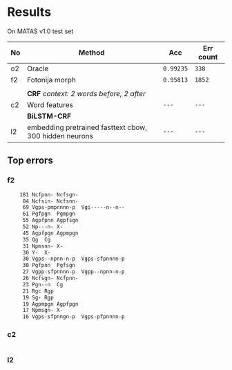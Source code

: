 # Results

On MATAS v1.0 test set


| No | Method| Acc | Err count  |
|-|---|-|-|
| o2 | Oracle | `0.99235` | `338` |
| f2 | Fotonija morph | `0.95813` | `1852` |
||
| | **CRF** *context: 2 words before, 2 after*
| c2 | Word features | `---` | `---` |
| | **BiLSTM-CRF** | 
| l2 | embedding pretrained fasttext cbow, 300 hidden neurons | `---` | `---` |

## Top errors

### f2

```txt
    181 Ncfpnn-	Ncfsgn-
     84 Ncfsin-	Ncfsnn-
     69 Vgps-pmpnnnn-p	Vgi-----n--n--
     61 Pgfpgn	Pgmpgn
     55 Agpfpnn	Agpfsgn
     52 Np---n-	X-
     45 Agpfpgn	Agpmpgn
     35 Qg	Cg
     31 Npmsnn-	X-
     30 Y-	X-
     30 Vgps--npnn-n-p	Vgps-sfpnnnn-p
     30 Pgfpnn	Pgfsgn
     27 Vgpp-sfpnnnn-p	Vgpp--npnn-n-p
     26 Ncfsgn-	Ncfpnn-
     23 Pgn--n	Cg
     21 Rgc	Rgp
     19 Sg-	Rgp
     19 Agpmpgn	Agpfpgn
     17 Npmsgn-	X-
     16 Vgps-sfpnngn-p	Vgps-pfpnnnn-p
```

### c2
```txt

```

### l2
```txt

```